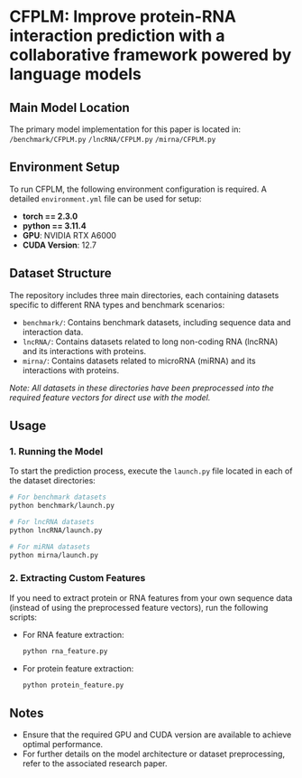 # CFPLM: Improve protein-RNA interaction prediction with a collaborative framework powered by language models

## Main Model Location

The primary model implementation for this paper is located in:
`/benchmark/CFPLM.py` 
`/lncRNA/CFPLM.py` 
`/mirna/CFPLM.py`

## Environment Setup

To run CFPLM, the following environment configuration is required. A detailed `environment.yml` file can be used for setup:

- **torch == 2.3.0**
- **python == 3.11.4**
- **GPU**: NVIDIA RTX A6000
- **CUDA Version**: 12.7

## Dataset Structure

The repository includes three main directories, each containing datasets specific to different RNA types and benchmark scenarios:

- `benchmark/`: Contains benchmark datasets, including sequence data and interaction data.
- `lncRNA/`: Contains datasets related to long non-coding RNA (lncRNA) and its interactions with proteins.
- `mirna/`: Contains datasets related to microRNA (miRNA) and its interactions with proteins.

*Note: All datasets in these directories have been preprocessed into the required feature vectors for direct use with the model.*

## Usage

### 1. Running the Model

To start the prediction process, execute the `launch.py` file located in each of the dataset directories:

```bash
# For benchmark datasets
python benchmark/launch.py

# For lncRNA datasets
python lncRNA/launch.py

# For miRNA datasets
python mirna/launch.py
```

### 2. Extracting Custom Features

If you need to extract protein or RNA features from your own sequence data (instead of using the preprocessed feature vectors), run the following scripts:

- For RNA feature extraction:
  ```bash
  python rna_feature.py
  ```

- For protein feature extraction:
  ```bash
  python protein_feature.py
  ```

## Notes

- Ensure that the required GPU and CUDA version are available to achieve optimal performance.
- For further details on the model architecture or dataset preprocessing, refer to the associated research paper.
